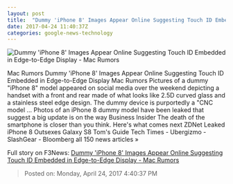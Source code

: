 ```yaml
---
layout: post
title:  "Dummy 'iPhone 8' Images Appear Online Suggesting Touch ID Embedded in Edge-to-Edge Display - Mac Rumors"
date: 2017-04-24 11:40:37Z
categories: google-news-technology
---
```


![Dummy 'iPhone 8' Images Appear Online Suggesting Touch ID Embedded in Edge-to-Edge Display - Mac Rumors](https://cdn.macrumors.com/article-new/2017/04/Screen-Shot-3-2-800x1242.jpg?retina)

Mac Rumors Dummy 'iPhone 8' Images Appear Online Suggesting Touch ID Embedded in Edge-to-Edge Display Mac Rumors Pictures of a dummy "iPhone 8" model appeared on social media over the weekend depicting a handset with a front and rear made of what looks like 2.5D curved glass and a stainless steel edge design. The dummy device is purportedly a "CNC model ... Photos of an iPhone 8 dummy model have been leaked that suggest a big update is on the way Business Insider The death of the smartphone is closer than you think. Here's what comes next ZDNet Leaked iPhone 8 Outsexes Galaxy S8 Tom's Guide Tech Times - Ubergizmo - SlashGear - Bloomberg all 150 news articles »


Full story on F3News: [Dummy 'iPhone 8' Images Appear Online Suggesting Touch ID Embedded in Edge-to-Edge Display - Mac Rumors](http://www.f3nws.com/n/HyyNEE)

> Posted on: Monday, April 24, 2017 4:40:37 PM

